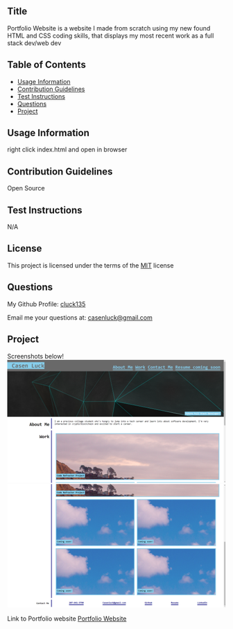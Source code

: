 ## Title

Portfolio Website is a website I made from scratch using my new found HTML and CSS coding skills, that displays my most recent work as a full stack dev/web dev

## Table of Contents
- [Usage Information](#usage-information)
- [Contribution Guidelines](#contribution-guidelines)
- [Test Instructions](#test-instructions)
- [Questions](#questions)
- [Project](#project)

## Usage Information
right click index.html and open in browser

## Contribution Guidelines
Open Source

## Test Instructions
N/A

## License
This project is licensed under the terms of the [MIT](https://opensource.org/licenses/MIT) license

## Questions
My Github Profile: [cluck135](https://github.com/cluck135)

Email me your questions at: [casenluck@gmail.com](mailto:casenluck@gmail.com)

## Project

Screenshots below!
![Image of website](./Assets/images/website.PNG)
![Image of website 2](./Assets/images/website2.PNG)

Link to Portfolio website
[Portfolio Website](https://cluck135.github.io/Coding-Portfolio-website/)

